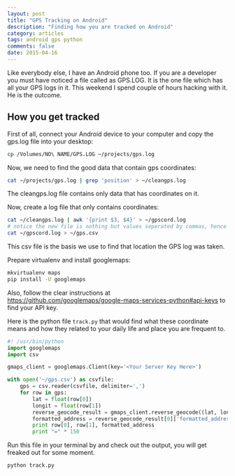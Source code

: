 ```yaml
---
layout: post
title: "GPS Tracking on Android"
description: "Finding how you are tracked on Android"
category: articles
tags: android gps python
comments: false
date: 2015-04-16
---
```


Like everybody else, I have an Android phone too. If you are a developer you must have noticed a file called as GPS.LOG. It is 
the one file which has all your GPS logs in it. This weekend I spend couple of hours hacking with it. He is the outcome. 

## How you get tracked

First of all, connect your Android device to your computer and copy the gps.log file into your desktop:

```sh
cp /Volumes/NO\ NAME/GPS.LOG ~/projects/gps.log
```

Now, we need to find the good data that contain gps coordinates:
```sh
cat ~/projects/gps.log | grep 'position' > ~/cleangps.log
```

The cleangps.log file contains only data that has coordinates on it.

Now, create a log file that only contains coordinates:

```sh
cat ~/cleangps.log | awk '{print $3, $4}' > ~/gpscord.log
# notice the new file is nothing but values seperated by commas, hence write them as csv
cat ~/gpscord.log > ~/gps.csv
```
This csv file is the basis we use to find that location the GPS log was taken.

Prepare virtualenv and install googlemaps:

```sh
mkvirtualenv maps
pip install -U googlemaps
```

Also, follow the clear instructions at https://github.com/googlemaps/google-maps-services-python#api-keys to find your API key.

Here is the python file `track.py` that would find what these coordinate means and how they related to your daily life and place you are frequent to. 

```python
#! /usr/bin/python
import googlemaps
import csv

gmaps_client = googlemaps.Client(key='<Your Server Key Here>')

with open('~/gps.csv') as csvfile:
    gps = csv.reader(csvfile, delimiter=',')
    for row in gps:
        lat = float(row[0])
        longit = float(row[1])
        reverse_geocode_result = gmaps_client.reverse_geocode((lat, longit))
        formatted_address = reverse_geocode_result[0]['formatted_address']
        print row[0], row[1], formatted_address
        print "=" * 150
```

Run this file in your terminal by and check out the output, you will get freaked out for some moment.  

```
python track.py
```

